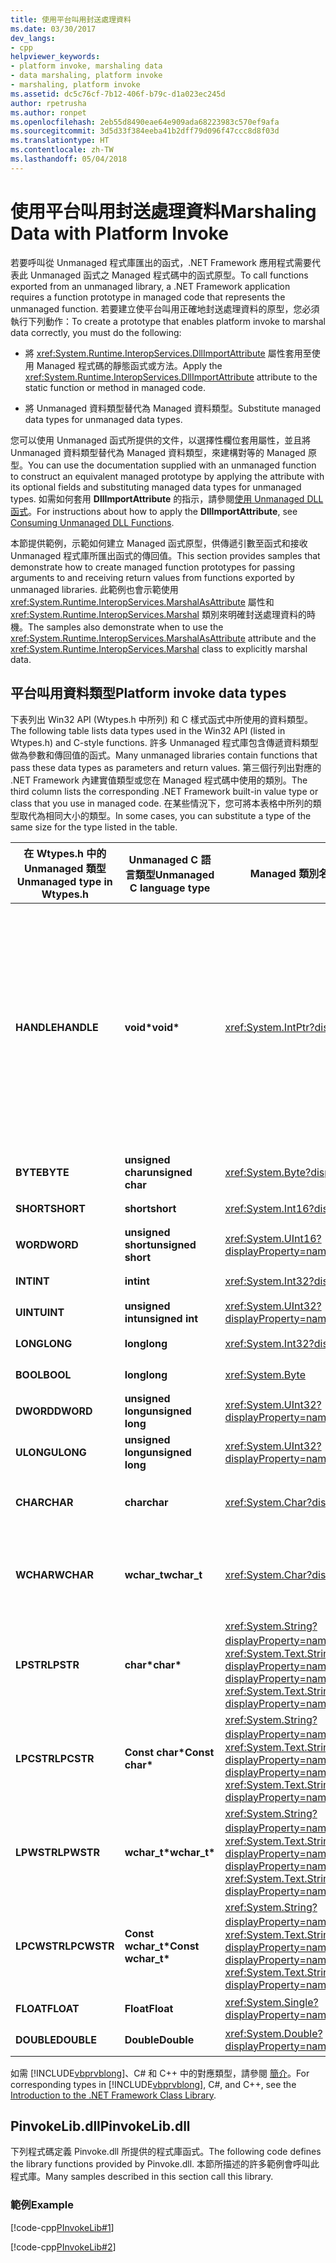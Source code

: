 ```yaml
---
title: 使用平台叫用封送處理資料
ms.date: 03/30/2017
dev_langs:
- cpp
helpviewer_keywords:
- platform invoke, marshaling data
- data marshaling, platform invoke
- marshaling, platform invoke
ms.assetid: dc5c76cf-7b12-406f-b79c-d1a023ec245d
author: rpetrusha
ms.author: ronpet
ms.openlocfilehash: 2eb55d8490eae64e909ada68223983c570ef9afa
ms.sourcegitcommit: 3d5d33f384eeba41b2dff79d096f47ccc8d8f03d
ms.translationtype: HT
ms.contentlocale: zh-TW
ms.lasthandoff: 05/04/2018
---
```

# <a name="marshaling-data-with-platform-invoke"></a><span data-ttu-id="a5ce8-102">使用平台叫用封送處理資料</span><span class="sxs-lookup"><span data-stu-id="a5ce8-102">Marshaling Data with Platform Invoke</span></span>
<span data-ttu-id="a5ce8-103">若要呼叫從 Unmanaged 程式庫匯出的函式，.NET Framework 應用程式需要代表此 Unmanaged 函式之 Managed 程式碼中的函式原型。</span><span class="sxs-lookup"><span data-stu-id="a5ce8-103">To call functions exported from an unmanaged library, a .NET Framework application requires a function prototype in managed code that represents the unmanaged function.</span></span> <span data-ttu-id="a5ce8-104">若要建立使平台叫用正確地封送處理資料的原型，您必須執行下列動作：</span><span class="sxs-lookup"><span data-stu-id="a5ce8-104">To create a prototype that enables platform invoke to marshal data correctly, you must do the following:</span></span>  
  
-   <span data-ttu-id="a5ce8-105">將 <xref:System.Runtime.InteropServices.DllImportAttribute> 屬性套用至使用 Managed 程式碼的靜態函式或方法。</span><span class="sxs-lookup"><span data-stu-id="a5ce8-105">Apply the <xref:System.Runtime.InteropServices.DllImportAttribute> attribute to the static function or method in managed code.</span></span>  
  
-   <span data-ttu-id="a5ce8-106">將 Unmanaged 資料類型替代為 Managed 資料類型。</span><span class="sxs-lookup"><span data-stu-id="a5ce8-106">Substitute managed data types for unmanaged data types.</span></span>  
  
 <span data-ttu-id="a5ce8-107">您可以使用 Unmanaged 函式所提供的文件，以選擇性欄位套用屬性，並且將 Unmanaged 資料類型替代為 Managed 資料類型，來建構對等的 Managed 原型。</span><span class="sxs-lookup"><span data-stu-id="a5ce8-107">You can use the documentation supplied with an unmanaged function to construct an equivalent managed prototype by applying the attribute with its optional fields and substituting managed data types for unmanaged types.</span></span> <span data-ttu-id="a5ce8-108">如需如何套用 **DllImportAttribute** 的指示，請參閱[使用 Unmanaged DLL 函式](../../../docs/framework/interop/consuming-unmanaged-dll-functions.md)。</span><span class="sxs-lookup"><span data-stu-id="a5ce8-108">For instructions about how to apply the **DllImportAttribute**, see [Consuming Unmanaged DLL Functions](../../../docs/framework/interop/consuming-unmanaged-dll-functions.md).</span></span>  
  
 <span data-ttu-id="a5ce8-109">本節提供範例，示範如何建立 Managed 函式原型，供傳遞引數至函式和接收 Unmanaged 程式庫所匯出函式的傳回值。</span><span class="sxs-lookup"><span data-stu-id="a5ce8-109">This section provides samples that demonstrate how to create managed function prototypes for passing arguments to and receiving return values from functions exported by unmanaged libraries.</span></span> <span data-ttu-id="a5ce8-110">此範例也會示範使用 <xref:System.Runtime.InteropServices.MarshalAsAttribute> 屬性和 <xref:System.Runtime.InteropServices.Marshal> 類別來明確封送處理資料的時機。</span><span class="sxs-lookup"><span data-stu-id="a5ce8-110">The samples also demonstrate when to use the <xref:System.Runtime.InteropServices.MarshalAsAttribute> attribute and the <xref:System.Runtime.InteropServices.Marshal> class to explicitly marshal data.</span></span>  
  
## <a name="platform-invoke-data-types"></a><span data-ttu-id="a5ce8-111">平台叫用資料類型</span><span class="sxs-lookup"><span data-stu-id="a5ce8-111">Platform invoke data types</span></span>  
 <span data-ttu-id="a5ce8-112">下表列出 Win32 API (Wtypes.h 中所列) 和 C 樣式函式中所使用的資料類型。</span><span class="sxs-lookup"><span data-stu-id="a5ce8-112">The following table lists data types used in the Win32 API (listed in Wtypes.h) and C-style functions.</span></span> <span data-ttu-id="a5ce8-113">許多 Unmanaged 程式庫包含傳遞資料類型做為參數和傳回值的函式。</span><span class="sxs-lookup"><span data-stu-id="a5ce8-113">Many unmanaged libraries contain functions that pass these data types as parameters and return values.</span></span> <span data-ttu-id="a5ce8-114">第三個行列出對應的 .NET Framework 內建實值類型或您在 Managed 程式碼中使用的類別。</span><span class="sxs-lookup"><span data-stu-id="a5ce8-114">The third column lists the corresponding .NET Framework built-in value type or class that you use in managed code.</span></span> <span data-ttu-id="a5ce8-115">在某些情況下，您可將本表格中所列的類型取代為相同大小的類型。</span><span class="sxs-lookup"><span data-stu-id="a5ce8-115">In some cases, you can substitute a type of the same size for the type listed in the table.</span></span>  
  
|<span data-ttu-id="a5ce8-116">在 Wtypes.h 中的 Unmanaged 類型</span><span class="sxs-lookup"><span data-stu-id="a5ce8-116">Unmanaged type in Wtypes.h</span></span>|<span data-ttu-id="a5ce8-117">Unmanaged C 語言類型</span><span class="sxs-lookup"><span data-stu-id="a5ce8-117">Unmanaged C language type</span></span>|<span data-ttu-id="a5ce8-118">Managed 類別名稱</span><span class="sxs-lookup"><span data-stu-id="a5ce8-118">Managed class name</span></span>|<span data-ttu-id="a5ce8-119">描述</span><span class="sxs-lookup"><span data-stu-id="a5ce8-119">Description</span></span>|  
|--------------------------------|-------------------------------|------------------------|-----------------|  
|<span data-ttu-id="a5ce8-120">**HANDLE**</span><span class="sxs-lookup"><span data-stu-id="a5ce8-120">**HANDLE**</span></span>|<span data-ttu-id="a5ce8-121">**void\***</span><span class="sxs-lookup"><span data-stu-id="a5ce8-121">**void\***</span></span>|<xref:System.IntPtr?displayProperty=nameWithType>|<span data-ttu-id="a5ce8-122">在 32 位元 Windows 作業系統上為 32 位元，在 64 位元 Windows 作業系統上為 64 位元。</span><span class="sxs-lookup"><span data-stu-id="a5ce8-122">32 bits on 32-bit Windows operating systems, 64 bits on 64-bit Windows operating systems.</span></span>|  
|<span data-ttu-id="a5ce8-123">**BYTE**</span><span class="sxs-lookup"><span data-stu-id="a5ce8-123">**BYTE**</span></span>|<span data-ttu-id="a5ce8-124">**unsigned char**</span><span class="sxs-lookup"><span data-stu-id="a5ce8-124">**unsigned char**</span></span>|<xref:System.Byte?displayProperty=nameWithType>|<span data-ttu-id="a5ce8-125">8 位元</span><span class="sxs-lookup"><span data-stu-id="a5ce8-125">8 bits</span></span>|  
|<span data-ttu-id="a5ce8-126">**SHORT**</span><span class="sxs-lookup"><span data-stu-id="a5ce8-126">**SHORT**</span></span>|<span data-ttu-id="a5ce8-127">**short**</span><span class="sxs-lookup"><span data-stu-id="a5ce8-127">**short**</span></span>|<xref:System.Int16?displayProperty=nameWithType>|<span data-ttu-id="a5ce8-128">16 位元</span><span class="sxs-lookup"><span data-stu-id="a5ce8-128">16 bits</span></span>|  
|<span data-ttu-id="a5ce8-129">**WORD**</span><span class="sxs-lookup"><span data-stu-id="a5ce8-129">**WORD**</span></span>|<span data-ttu-id="a5ce8-130">**unsigned short**</span><span class="sxs-lookup"><span data-stu-id="a5ce8-130">**unsigned short**</span></span>|<xref:System.UInt16?displayProperty=nameWithType>|<span data-ttu-id="a5ce8-131">16 位元</span><span class="sxs-lookup"><span data-stu-id="a5ce8-131">16 bits</span></span>|  
|<span data-ttu-id="a5ce8-132">**INT**</span><span class="sxs-lookup"><span data-stu-id="a5ce8-132">**INT**</span></span>|<span data-ttu-id="a5ce8-133">**int**</span><span class="sxs-lookup"><span data-stu-id="a5ce8-133">**int**</span></span>|<xref:System.Int32?displayProperty=nameWithType>|<span data-ttu-id="a5ce8-134">32 位元</span><span class="sxs-lookup"><span data-stu-id="a5ce8-134">32 bits</span></span>|  
|<span data-ttu-id="a5ce8-135">**UINT**</span><span class="sxs-lookup"><span data-stu-id="a5ce8-135">**UINT**</span></span>|<span data-ttu-id="a5ce8-136">**unsigned int**</span><span class="sxs-lookup"><span data-stu-id="a5ce8-136">**unsigned int**</span></span>|<xref:System.UInt32?displayProperty=nameWithType>|<span data-ttu-id="a5ce8-137">32 位元</span><span class="sxs-lookup"><span data-stu-id="a5ce8-137">32 bits</span></span>|  
|<span data-ttu-id="a5ce8-138">**LONG**</span><span class="sxs-lookup"><span data-stu-id="a5ce8-138">**LONG**</span></span>|<span data-ttu-id="a5ce8-139">**long**</span><span class="sxs-lookup"><span data-stu-id="a5ce8-139">**long**</span></span>|<xref:System.Int32?displayProperty=nameWithType>|<span data-ttu-id="a5ce8-140">32 位元</span><span class="sxs-lookup"><span data-stu-id="a5ce8-140">32 bits</span></span>|  
|<span data-ttu-id="a5ce8-141">**BOOL**</span><span class="sxs-lookup"><span data-stu-id="a5ce8-141">**BOOL**</span></span>|<span data-ttu-id="a5ce8-142">**long**</span><span class="sxs-lookup"><span data-stu-id="a5ce8-142">**long**</span></span>|<xref:System.Byte>|<span data-ttu-id="a5ce8-143">32 位元</span><span class="sxs-lookup"><span data-stu-id="a5ce8-143">32 bits</span></span>|  
|<span data-ttu-id="a5ce8-144">**DWORD**</span><span class="sxs-lookup"><span data-stu-id="a5ce8-144">**DWORD**</span></span>|<span data-ttu-id="a5ce8-145">**unsigned long**</span><span class="sxs-lookup"><span data-stu-id="a5ce8-145">**unsigned long**</span></span>|<xref:System.UInt32?displayProperty=nameWithType>|<span data-ttu-id="a5ce8-146">32 位元</span><span class="sxs-lookup"><span data-stu-id="a5ce8-146">32 bits</span></span>|  
|<span data-ttu-id="a5ce8-147">**ULONG**</span><span class="sxs-lookup"><span data-stu-id="a5ce8-147">**ULONG**</span></span>|<span data-ttu-id="a5ce8-148">**unsigned long**</span><span class="sxs-lookup"><span data-stu-id="a5ce8-148">**unsigned long**</span></span>|<xref:System.UInt32?displayProperty=nameWithType>|<span data-ttu-id="a5ce8-149">32 位元</span><span class="sxs-lookup"><span data-stu-id="a5ce8-149">32 bits</span></span>|  
|<span data-ttu-id="a5ce8-150">**CHAR**</span><span class="sxs-lookup"><span data-stu-id="a5ce8-150">**CHAR**</span></span>|<span data-ttu-id="a5ce8-151">**char**</span><span class="sxs-lookup"><span data-stu-id="a5ce8-151">**char**</span></span>|<xref:System.Char?displayProperty=nameWithType>|<span data-ttu-id="a5ce8-152">使用 ANSI 裝飾。</span><span class="sxs-lookup"><span data-stu-id="a5ce8-152">Decorate with ANSI.</span></span>|  
|<span data-ttu-id="a5ce8-153">**WCHAR**</span><span class="sxs-lookup"><span data-stu-id="a5ce8-153">**WCHAR**</span></span>|<span data-ttu-id="a5ce8-154">**wchar_t**</span><span class="sxs-lookup"><span data-stu-id="a5ce8-154">**wchar_t**</span></span>|<xref:System.Char?displayProperty=nameWithType>|<span data-ttu-id="a5ce8-155">使用 Unicode 裝飾。</span><span class="sxs-lookup"><span data-stu-id="a5ce8-155">Decorate with Unicode.</span></span>|  
|<span data-ttu-id="a5ce8-156">**LPSTR**</span><span class="sxs-lookup"><span data-stu-id="a5ce8-156">**LPSTR**</span></span>|<span data-ttu-id="a5ce8-157">**char\***</span><span class="sxs-lookup"><span data-stu-id="a5ce8-157">**char\***</span></span>|<span data-ttu-id="a5ce8-158"><xref:System.String?displayProperty=nameWithType> 或 <xref:System.Text.StringBuilder?displayProperty=nameWithType></span><span class="sxs-lookup"><span data-stu-id="a5ce8-158"><xref:System.String?displayProperty=nameWithType> or <xref:System.Text.StringBuilder?displayProperty=nameWithType></span></span>|<span data-ttu-id="a5ce8-159">使用 ANSI 裝飾。</span><span class="sxs-lookup"><span data-stu-id="a5ce8-159">Decorate with ANSI.</span></span>|  
|<span data-ttu-id="a5ce8-160">**LPCSTR**</span><span class="sxs-lookup"><span data-stu-id="a5ce8-160">**LPCSTR**</span></span>|<span data-ttu-id="a5ce8-161">**Const char\***</span><span class="sxs-lookup"><span data-stu-id="a5ce8-161">**Const char\***</span></span>|<span data-ttu-id="a5ce8-162"><xref:System.String?displayProperty=nameWithType> 或 <xref:System.Text.StringBuilder?displayProperty=nameWithType></span><span class="sxs-lookup"><span data-stu-id="a5ce8-162"><xref:System.String?displayProperty=nameWithType> or <xref:System.Text.StringBuilder?displayProperty=nameWithType></span></span>|<span data-ttu-id="a5ce8-163">使用 ANSI 裝飾。</span><span class="sxs-lookup"><span data-stu-id="a5ce8-163">Decorate with ANSI.</span></span>|  
|<span data-ttu-id="a5ce8-164">**LPWSTR**</span><span class="sxs-lookup"><span data-stu-id="a5ce8-164">**LPWSTR**</span></span>|<span data-ttu-id="a5ce8-165">**wchar_t\***</span><span class="sxs-lookup"><span data-stu-id="a5ce8-165">**wchar_t\***</span></span>|<span data-ttu-id="a5ce8-166"><xref:System.String?displayProperty=nameWithType> 或 <xref:System.Text.StringBuilder?displayProperty=nameWithType></span><span class="sxs-lookup"><span data-stu-id="a5ce8-166"><xref:System.String?displayProperty=nameWithType> or <xref:System.Text.StringBuilder?displayProperty=nameWithType></span></span>|<span data-ttu-id="a5ce8-167">使用 Unicode 裝飾。</span><span class="sxs-lookup"><span data-stu-id="a5ce8-167">Decorate with Unicode.</span></span>|  
|<span data-ttu-id="a5ce8-168">**LPCWSTR**</span><span class="sxs-lookup"><span data-stu-id="a5ce8-168">**LPCWSTR**</span></span>|<span data-ttu-id="a5ce8-169">**Const wchar_t\***</span><span class="sxs-lookup"><span data-stu-id="a5ce8-169">**Const wchar_t\***</span></span>|<span data-ttu-id="a5ce8-170"><xref:System.String?displayProperty=nameWithType> 或 <xref:System.Text.StringBuilder?displayProperty=nameWithType></span><span class="sxs-lookup"><span data-stu-id="a5ce8-170"><xref:System.String?displayProperty=nameWithType> or <xref:System.Text.StringBuilder?displayProperty=nameWithType></span></span>|<span data-ttu-id="a5ce8-171">使用 Unicode 裝飾。</span><span class="sxs-lookup"><span data-stu-id="a5ce8-171">Decorate with Unicode.</span></span>|  
|<span data-ttu-id="a5ce8-172">**FLOAT**</span><span class="sxs-lookup"><span data-stu-id="a5ce8-172">**FLOAT**</span></span>|<span data-ttu-id="a5ce8-173">**Float**</span><span class="sxs-lookup"><span data-stu-id="a5ce8-173">**Float**</span></span>|<xref:System.Single?displayProperty=nameWithType>|<span data-ttu-id="a5ce8-174">32 位元</span><span class="sxs-lookup"><span data-stu-id="a5ce8-174">32 bits</span></span>|  
|<span data-ttu-id="a5ce8-175">**DOUBLE**</span><span class="sxs-lookup"><span data-stu-id="a5ce8-175">**DOUBLE**</span></span>|<span data-ttu-id="a5ce8-176">**Double**</span><span class="sxs-lookup"><span data-stu-id="a5ce8-176">**Double**</span></span>|<xref:System.Double?displayProperty=nameWithType>|<span data-ttu-id="a5ce8-177">64 位元</span><span class="sxs-lookup"><span data-stu-id="a5ce8-177">64 bits</span></span>|  
  
 <span data-ttu-id="a5ce8-178">如需 [!INCLUDE[vbprvblong](../../../includes/vbprvblong-md.md)]、C# 和 C++ 中的對應類型，請參閱 [簡介](../../../docs/standard/class-library-overview.md)。</span><span class="sxs-lookup"><span data-stu-id="a5ce8-178">For corresponding types in [!INCLUDE[vbprvblong](../../../includes/vbprvblong-md.md)], C#, and C++, see the [Introduction to the .NET Framework Class Library](../../../docs/standard/class-library-overview.md).</span></span>  
  
## <a name="pinvokelibdll"></a><span data-ttu-id="a5ce8-179">PinvokeLib.dll</span><span class="sxs-lookup"><span data-stu-id="a5ce8-179">PinvokeLib.dll</span></span>  
 <span data-ttu-id="a5ce8-180">下列程式碼定義 Pinvoke.dll 所提供的程式庫函式。</span><span class="sxs-lookup"><span data-stu-id="a5ce8-180">The following code defines the library functions provided by Pinvoke.dll.</span></span> <span data-ttu-id="a5ce8-181">本節所描述的許多範例會呼叫此程式庫。</span><span class="sxs-lookup"><span data-stu-id="a5ce8-181">Many samples described in this section call this library.</span></span>  
  
### <a name="example"></a><span data-ttu-id="a5ce8-182">範例</span><span class="sxs-lookup"><span data-stu-id="a5ce8-182">Example</span></span>  
 [!code-cpp[PInvokeLib#1](../../../samples/snippets/cpp/VS_Snippets_CLR/pinvokelib/cpp/pinvokelib.cpp#1)]  
  
 [!code-cpp[PInvokeLib#2](../../../samples/snippets/cpp/VS_Snippets_CLR/pinvokelib/cpp/pinvokelib.h#2)]
